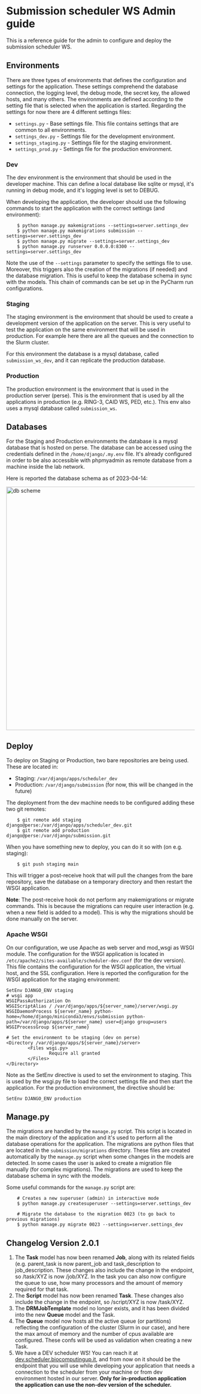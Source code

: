 # Submission scheduler WS Admin guide

This is a reference guide for the admin to configure and deploy the submission scheduler WS.

## Environments

There are three types of environments that defines the configuration and settings for the application. These 
settings comprehend the database connection, the logging level, the debug mode, the secret key, the allowed hosts,
and many others.
The environments are defined according to the setting file that is selected when the application is started.
Regarding the settings for now there are 4 different settings files:
 - `settings.py` - Base settings file. This file contains settings that are common to all environments.
 - `settings_dev.py` - Settings file for the development environment.
 - `settings_staging.py` - Settings file for the staging environment.
 - `settings_prod.py` - Settings file for the production environment.

### Dev

The dev environment is the environment that should be used in the developer machine. This can define a local database
like sqlite or mysql, it's running in debug mode, and it's logging level is set to DEBUG.

When developing the application, the developer should use the following commands to start the application with the 
correct settings (and environment):

        $ python manage.py makemigrations --settings=server.settings_dev
        $ python manage.py makemigrations submission --settings=server.settings_dev
        $ python manage.py migrate --settings=server.settings_dev
        $ python manage.py runserver 0.0.0.0:8300 --settings=server.settings_dev

Note the use of the `--settings` parameter to specify the settings file to use. Moreover, this triggers also the 
creation of the migrations (if needed) and the database migration. This is useful to keep the database schema in sync
with the models. This chain of commands can be set up in the PyCharm run configurations.

### Staging

The staging environment is the environment that should be used to create a development version of the application on 
the server. This is very useful to test the application on the same environment that will be used in production.
For example here there are all the queues and the connection to the Slurm cluster. 

For this environment the database is a mysql database, called `submission_ws_dev`, and it can replicate the production
database.

### Production

The production environment is the environment that is used in the production server (perse). This is the environment
that is used by all the applications in production (e.g. RING-3, CAID WS, PED, etc.). This env also uses a mysql database
called `submission_ws`.

## Databases

For the Staging and Production environments the database is a mysql database that is hosted on perse. The database
can be accessed using the credentials defined in the `/home/django/.my.env` file. It's already configured in order to
be also accessible with phpmyadmin as remote database from a machine inside the lab network.

Here is reported the database schema as of 2023-04-14:

<img width="650" src="/home/alessio/projects/submission_ws/figures/submission_scheme.png" alt="db scheme"/>

## Deploy

To deploy on Staging or Production, two bare repositories are being used. These are located in:
 - Staging: `/var/django/apps/scheduler_dev`
 - Production: `/var/django/submission` (for now, this will be changed in the future)

The deployment from the dev machine needs to be configured adding these two git remotes:

        $ git remote add staging django@perse:/var/django/apps/scheduler_dev.git
        $ git remote add production django@perse:/var/django/submission.git

When you have something new to deploy, you can do it so with (on e.g. staging):

        $ git push staging main

This will trigger a post-receive hook that will pull the changes from the bare repository, save the database on a temporary
directory and then restart the WSGI application.

**Note**: The post-receive hook do not perform any makemigrations or migrate commands. This is because the migrations
can require user interaction (e.g. when a new field is added to a model). This is why the migrations should be done
manually on the server.

### Apache WSGI

On our configuration, we use Apache as web server and mod_wsgi as WSGI module. The configuration for the WSGI application
is located in `/etc/apache2/sites-available/scheduler-dev.conf` (for the dev version).
This file contains the configuration for the WSGI application, the virtual host, and the SSL configuration.
Here is reported the configuration for the WSGI application for the staging environment:

    SetEnv DJANGO_ENV staging
    # wsgi app
    WSGIPassAuthorization On
    WSGIScriptAlias / /var/django/apps/${server_name}/server/wsgi.py
    WSGIDaemonProcess ${server_name} python-home=/home/django/miniconda3/envs/submission python-path=/var/django/apps/${server_name} user=django group=users
    WSGIProcessGroup ${server_name}

    # Set the environment to be staging (dev on perse)
    <Directory /var/django/apps/${server_name}/server>
            <Files wsgi.py>
                    Require all granted
            </Files>
    </Directory>

Note as the SetEnv directive is used to set the environment to staging. This is used by the wsgi.py file to load the
correct settings file and then start the application. For the production environment, the directive should be:

    SetEnv DJANGO_ENV production

## Manage.py

The migrations are handled by the `manage.py` script. This script is located in the main directory of the application
and it's used to perform all the database operations for the application.
The migrations are python files that are located in the `submission/migrations` directory. These files are created
automatically by the `manage.py` script when some changes in the models are detected. In some cases the user is asked
to create a migration file manually (for complex migrations). The migrations are used to keep the database schema in
sync with the models.

Some useful commands for the `manage.py` script are:
        
        # Creates a new superuser (admin) in interactive mode
        $ python manage.py createsuperuser --settings=server.settings_dev

        # Migrate the database to the migration 0023 (to go back to previous migrations)
        $ python manage.py migrate 0023 --settings=server.settings_dev


## Changelog Version 2.0.1

 1. The **Task** model has now been renamed **Job**, along with its related fields (e.g. parent_task is now parent_job and task_description to job_description. These changes also include the change in the endpoint, so /task/XYZ is now /job/XYZ. In the task you can also now configure the queue to use, how many processors and the amount of memory required for that task.
 2. The **Script** model has now been renamed **Task**. These changes also include the change in the endpoint, so /script/XYZ is now /task/XYZ.
 3. The **DRMJobTemplate** model no longer exists, and it has been divided into the new **Queue** model and the Task.
 4. The **Queue** model now hosts all the active queue (or partitions) reflecting the configuration of the cluster (Slurm in our case), and here the max amout of memory and the number of cpus available are configured. These confs will be used as validation when creating a new Task.
 5. We have a DEV scheduler WS! You can reach it at [dev.scheduler.biocomputingup.it](), and from now on it should be the endpoint that you will use while developing your application that needs a connection to the scheduler from your machine or from dev environment hosted in our server. **Only for in-production application the application can use the non-dev version of the scheduler.**
